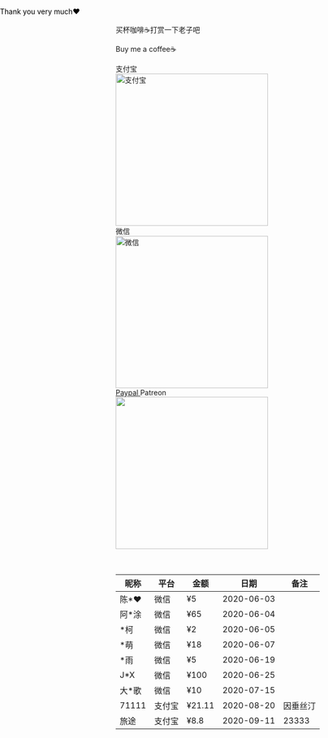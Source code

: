 <div>
    <p class="menu-label has-text-centered">买杯咖啡☕️打赏一下老子吧</p>
    <p class="menu-label has-text-centered">Buy me a coffee☕️</p>
    <div class="buttons is-centered are-small">
        <a class="button is-info donate">
            <span class="icon is-small">
                <i class="fab fa-alipay"></i>
            </span>
            <span>支付宝</span>
            <div class="qrcode">
                <img class="image" style="margin: auto;width: 300px;" src="https://cdn.jsdelivr.net/gh/Cuiyim/Picbed2/img/20201005074615.jpg" alt="支付宝" />
            </div>
        </a>
        <a class="button is-success donate">
            <span class="icon is-small">
                <i class="fab fa-weixin"></i>
            </span>
            <span>微信</span>
            <div class="qrcode">
                <img class="image" style="margin: auto;width: 300px;" src="https://cdn.jsdelivr.net/gh/Cuiyim/Picbed2/img/20201005074620.jpg" alt="微信" />
            </div>
        </a>
        <a class="button is-warning donate" href="https://www.wanjia.fun/QAchirou" title="click me">
            <span class="icon is-small">
                <i class="fab fa-paypal"></i> 
            </span>
            <span>Paypal</span>
        </a>
        <a class="button is-danger donate">
            <span class="icon is-small">
                <i class="fab fa-patreon"></i>
            </span>
            <span>Patreon</span>
            <div class="qrcode">
                <img class="image" style="margin: auto;width: 300px;" src="https://cdn.jsdelivr.net/gh/Cuiyim/Picbed2/img/20201005074811.png" />
                <span style="position: absolute;top: 30px;left: 0;right: 0;color: black;">Thank you very much❤</span>
            </div>
        </a>
    </div>
    <!--<img class="image" style="margin: auto;width: 300px;" src="https://cdn.jsdelivr.net/gh/Cuiyim/Picbed2/img/20200924011912.png">-->
</div>
<br/>
<br/>

| 昵称 | 平台 | 金额 | 日期 | 备注 |
| --- | --- | --- | --- | --- |
| 陈*♥ | 微信 | ¥5 | 2020-06-03 |  |
| 阿*涂| 微信 | ¥65 | 2020-06-04 |  |
| *柯 | 微信 | ¥2| 2020-06-05 |  |
| *萌 | 微信 | ¥18 | 2020-06-07 |  |
| *雨 | 微信 | ¥5 | 2020-06-19 |  |
| J*X | 微信 | ¥100 | 2020-06-25 |  |
| 大*歌 | 微信 | ¥10 | 2020-07-15 |  |
| 71111| 支付宝 | ¥21.11 | 2020-08-20 | 因垂丝汀 |
| 旅途 | 支付宝 | ¥8.8 | 2020-09-11 | 23333 |

